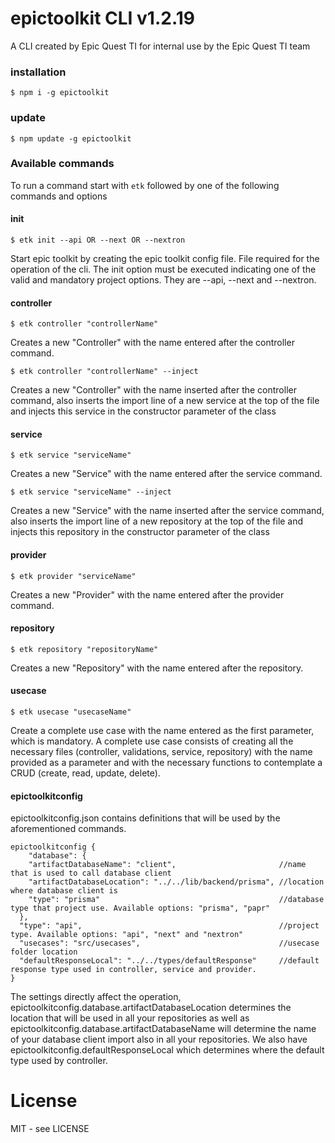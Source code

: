 # epictoolkit CLI v1.2.19

A CLI created by Epic Quest TI for internal use by the Epic Quest TI team

### installation

```shell
$ npm i -g epictoolkit
```

### update

```shell
$ npm update -g epictoolkit
```

### Available commands

To run a command start with <code>etk</code> followed by one of the following commands and options

#### init

```shell
$ etk init --api OR --next OR --nextron
```

Start epic toolkit by creating the epic toolkit config file. File required for the operation of the cli. The init option must be executed indicating one of the valid and mandatory project options. They are --api, --next and --nextron.

#### controller

```shell
$ etk controller "controllerName"
```

Creates a new "Controller" with the name entered after the controller command.

```shell
$ etk controller "controllerName" --inject
```

Creates a new "Controller" with the name inserted after the controller command, also inserts the import line of a new service at the top of the file and injects this service in the constructor parameter of the class

#### service

```shell
$ etk service "serviceName"
```

Creates a new "Service" with the name entered after the service command.

```shell
$ etk service "serviceName" --inject
```

Creates a new "Service" with the name inserted after the service command, also inserts the import line of a new repository at the top of the file and injects this repository in the constructor parameter of the class

#### provider

```shell
$ etk provider "serviceName"
```

Creates a new "Provider" with the name entered after the provider command.

#### repository

```shell
$ etk repository "repositoryName"
```

Creates a new "Repository" with the name entered after the repository.

#### usecase

```shell
$ etk usecase "usecaseName"
```

Create a complete use case with the name entered as the first parameter, which is mandatory. A complete use case consists of creating all the necessary files (controller, validations, service, repository) with the name provided as a parameter and with the necessary functions to contemplate a CRUD (create, read, update, delete).

#### epictoolkitconfig

epictoolkitconfig.json contains definitions that will be used by the aforementioned commands.

```shell
epictoolkitconfig {
    "database": {
    "artifactDatabaseName": "client",                       //name that is used to call database client
    "artifactDatabaseLocation": "../../lib/backend/prisma", //location where database client is
    "type": "prisma"                                        //database type that project use. Available options: "prisma", "papr"
  },
  "type": "api",                                            //project type. Available options: "api", "next" and "nextron"
  "usecases": "src/usecases",                               //usecase folder location
  "defaultResponseLocal": "../../types/defaultResponse"     //default response type used in controller, service and provider.
}
```

The settings directly affect the operation, epictoolkitconfig.database.artifactDatabaseLocation determines the location that will be used in all your repositories as well as epictoolkitconfig.database.artifactDatabaseName will determine the name of your database client import also in all your repositories. We also have epictoolkitconfig.defaultResponseLocal which determines where the default type used by controller.

# License

MIT - see LICENSE
